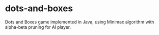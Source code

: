 # dots-and-boxes
Dots and Boxes game implemented in Java, using Minimax algorithm with alpha-beta pruning for AI player.
